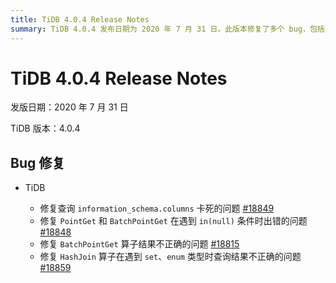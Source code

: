 ```yaml
---
title: TiDB 4.0.4 Release Notes
summary: TiDB 4.0.4 发布日期为 2020 年 7 月 31 日。此版本修复了多个 bug，包括查询 `information_schema.columns` 卡死的问题、`PointGet` 和 `BatchPointGet` 在遇到 `in(null)` 条件时出错的问题、`BatchPointGet` 算子结果不正确的问题以及 `HashJoin` 算子在遇到 `set`、`enum` 类型时查询结果不正确的问题。
---
```


# TiDB 4.0.4 Release Notes

发版日期：2020 年 7 月 31 日

TiDB 版本：4.0.4

## Bug 修复

+ TiDB

    - 修复查询 `information_schema.columns` 卡死的问题 [#18849](https://github.com/pingcap/tidb/pull/18849)
    - 修复 `PointGet` 和 `BatchPointGet` 在遇到 `in(null)` 条件时出错的问题 [#18848](https://github.com/pingcap/tidb/pull/18848)
    - 修复 `BatchPointGet` 算子结果不正确的问题 [#18815](https://github.com/pingcap/tidb/pull/18815)
    - 修复 `HashJoin` 算子在遇到 `set`、`enum` 类型时查询结果不正确的问题 [#18859](https://github.com/pingcap/tidb/pull/18859)
